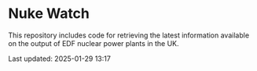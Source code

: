 # Nuke Watch

This repository includes code for retrieving the latest information available on the output of EDF nuclear power plants in the UK.

Last updated: 2025-01-29 13:17